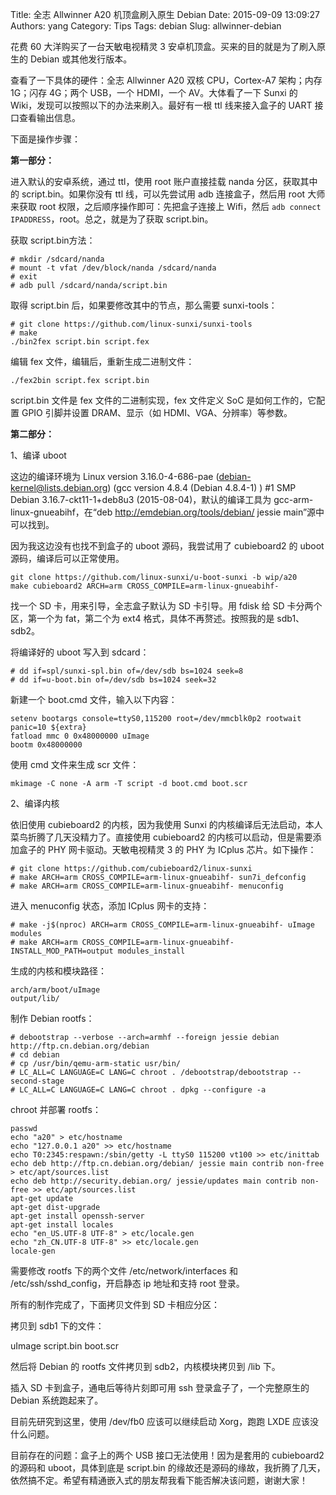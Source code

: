 Title: 全志 Allwinner A20 机顶盒刷入原生 Debian
Date: 2015-09-09 13:09:27
Authors: yang
Category: Tips
Tags: debian
Slug: allwinner-debian

花费 60 大洋购买了一台天敏电视精灵 3 安卓机顶盒。买来的目的就是为了刷入原生的 Debian 或其他发行版本。

<!-- PELICAN_END_SUMMARY -->

查看了一下具体的硬件：全志 Allwinner A20 双核 CPU，Cortex-A7 架构；内存 1G；闪存 4G；两个 USB，一个 HDMI，一个 AV。大体看了一下 Sunxi 的 Wiki，发现可以按照以下的办法来刷入。最好有一根 ttl 线来接入盒子的 UART 接口查看输出信息。

下面是操作步骤：

**第一部分：**

进入默认的安卓系统，通过 ttl，使用 root 账户直接挂载 nanda 分区，获取其中的 script.bin。如果你没有 ttl 线，可以先尝试用 adb 连接盒子，然后用 root 大师来获取 root 权限，之后顺序操作即可：先把盒子连接上 Wifi，然后 `adb connect IPADDRESS`，root。总之，就是为了获取 script.bin。

获取 script.bin方法：

    # mkdir /sdcard/nanda
    # mount -t vfat /dev/block/nanda /sdcard/nanda
    # exit
    # adb pull /sdcard/nanda/script.bin

取得 script.bin 后，如果要修改其中的节点，那么需要 sunxi-tools：

    # git clone https://github.com/linux-sunxi/sunxi-tools
    # make
    ./bin2fex script.bin script.fex

编辑 fex 文件，编辑后，重新生成二进制文件：

    ./fex2bin script.fex script.bin

script.bin 文件是 fex 文件的二进制实现，fex 文件定义 SoC 是如何工作的，它配置 GPIO 引脚并设置 DRAM、显示（如 HDMI、VGA、分辨率）等参数。

**第二部分：**

1、编译 uboot

这边的编译环境为 Linux version 3.16.0-4-686-pae (debian-kernel@lists.debian.org) (gcc version 4.8.4 (Debian 4.8.4-1) ) #1 SMP Debian 3.16.7-ckt11-1+deb8u3 (2015-08-04)，默认的编译工具为 gcc-arm-linux-gnueabihf，在“deb http://emdebian.org/tools/debian/ jessie main”源中可以找到。

因为我这边没有也找不到盒子的 uboot 源码，我尝试用了 cubieboard2 的 uboot 源码，编译后可以正常使用。

    git clone https://github.com/linux-sunxi/u-boot-sunxi -b wip/a20
    make cubieboard2 ARCH=arm CROSS_COMPILE=arm-linux-gnueabihf-

找一个 SD 卡，用来引导，全志盒子默认为 SD 卡引导。用 fdisk 给 SD 卡分两个区，第一个为 fat，第二个为 ext4 格式，具体不再赘述。按照我的是 sdb1、sdb2。

将编译好的 uboot 写入到 sdcard：

    # dd if=spl/sunxi-spl.bin of=/dev/sdb bs=1024 seek=8
    # dd if=u-boot.bin of=/dev/sdb bs=1024 seek=32

新建一个 boot.cmd 文件，输入以下内容：

    setenv bootargs console=ttyS0,115200 root=/dev/mmcblk0p2 rootwait
    panic=10 ${extra}
    fatload mmc 0 0x48000000 uImage
    bootm 0x48000000

使用 cmd 文件来生成 scr 文件：

    mkimage -C none -A arm -T script -d boot.cmd boot.scr 

2、编译内核

依旧使用 cubieboard2 的内核，因为我使用 Sunxi 的内核编译后无法启动，本人菜鸟折腾了几天没精力了。直接使用 cubieboard2 的内核可以启动，但是需要添加盒子的 PHY 网卡驱动。天敏电视精灵 3 的 PHY 为 ICplus 芯片。如下操作：

    # git clone https://github.com/cubieboard2/linux-sunxi
    # make ARCH=arm CROSS_COMPILE=arm-linux-gnueabihf- sun7i_defconfig
    # make ARCH=arm CROSS_COMPILE=arm-linux-gnueabihf- menuconfig

进入 menuconfig 状态，添加 ICplus 网卡的支持：

    # make -j$(nproc) ARCH=arm CROSS_COMPILE=arm-linux-gnueabihf- uImage modules
    # make ARCH=arm CROSS_COMPILE=arm-linux-gnueabihf- INSTALL_MOD_PATH=output modules_install

生成的内核和模块路径：

    arch/arm/boot/uImage
    output/lib/

制作 Debian rootfs：

    # debootstrap --verbose --arch=armhf --foreign jessie debian http://ftp.cn.debian.org/debian
    # cd debian
    # cp /usr/bin/qemu-arm-static usr/bin/
    # LC_ALL=C LANGUAGE=C LANG=C chroot . /debootstrap/debootstrap --second-stage
    # LC_ALL=C LANGUAGE=C LANG=C chroot . dpkg --configure -a

chroot 并部署 rootfs：

    passwd
    echo "a20" > etc/hostname
    echo "127.0.0.1 a20" >> etc/hostname
    echo T0:2345:respawn:/sbin/getty -L ttyS0 115200 vt100 >> etc/inittab
    echo deb http://ftp.cn.debian.org/debian/ jessie main contrib non-free > etc/apt/sources.list
    echo deb http://security.debian.org/ jessie/updates main contrib non-free >> etc/apt/sources.list
    apt-get update
    apt-get dist-upgrade
    apt-get install openssh-server
    apt-get install locales
    echo "en_US.UTF-8 UTF-8" > etc/locale.gen
    echo "zh_CN.UTF-8 UTF-8" >> etc/locale.gen
    locale-gen

需要修改 rootfs 下的两个文件 /etc/network/interfaces 和 /etc/ssh/sshd_config，开启静态 ip 地址和支持 root 登录。

所有的制作完成了，下面拷贝文件到 SD 卡相应分区：

拷贝到 sdb1 下的文件：

uImage script.bin boot.scr

然后将 Debian 的 rootfs 文件拷贝到 sdb2，内核模块拷贝到 /lib 下。

插入 SD 卡到盒子，通电后等待片刻即可用 ssh 登录盒子了，一个完整原生的 Debian 系统跑起来了。

目前先研究到这里，使用 /dev/fb0 应该可以继续启动 Xorg，跑跑 LXDE 应该没什么问题。

目前存在的问题：盒子上的两个 USB 接口无法使用！因为是套用的 cubieboard2 的源码和 uboot，具体到底是 script.bin 的缘故还是源码的缘故，我折腾了几天，依然搞不定。希望有精通嵌入式的朋友帮我看下能否解决该问题，谢谢大家！
